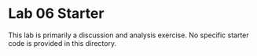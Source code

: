 # Lab 06 Starter

This lab is primarily a discussion and analysis exercise. No specific starter code is provided in this directory.